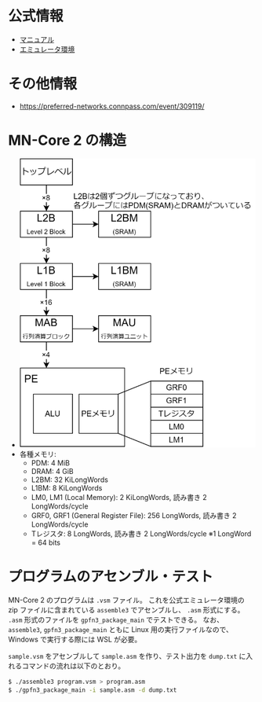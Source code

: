 # 公式情報
- [マニュアル](https://projects.preferred.jp/mn-core/assets/mncore2_dev_manual_ja.pdf)
- [エミュレータ環境](https://projects.preferred.jp/mn-core/assets/mncore2_emuenv_20240412.tar.xz)

# その他情報
- https://preferred-networks.connpass.com/event/309119/

# MN-Core 2 の構造
- ![図](mn2-core.drawio.svg)
- 各種メモリ:
    - PDM: 4 MiB
    - DRAM: 4 GiB
    - L2BM: 32 KiLongWords
    - L1BM: 8 KiLongWords
    - LM0, LM1 (Local Memory): 2 KiLongWords, 読み書き 2 LongWords/cycle
    - GRF0, GRF1 (General Register File): 256 LongWords, 読み書き 2 LongWords/cycle
    - Tレジスタ: 8 LongWords, 読み書き 2 LongWords/cycle
※1 LongWord = 64 bits

# プログラムのアセンブル・テスト
MN-Core 2 のプログラムは `.vsm` ファイル。
これを公式エミュレータ環境の zip ファイルに含まれている `assemble3` でアセンブルし、 `.asm` 形式にする。
`.asm` 形式のファイルを `gpfn3_package_main` でテストできる。
なお、 `assemble3`, `gpfn3_package_main` ともに Linux 用の実行ファイルなので、 Windows で実行する際には WSL が必要。

`sample.vsm` をアセンブルして `sample.asm` を作り、テスト出力を `dump.txt` に入れるコマンドの流れは以下のとおり。

```sh
$ ./assemble3 program.vsm > program.asm
$ ./gpfn3_package_main -i sample.asm -d dump.txt
```